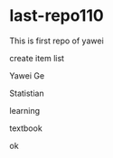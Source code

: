 # last-repo110
This is first repo of yawei

create item list

Yawei Ge 

Statistian

learning

textbook


ok
